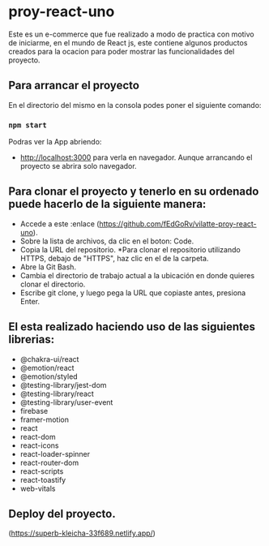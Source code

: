 # proy-react-uno
Este es un e-commerce que fue realizado a modo de practica con motivo de iniciarme, en el mundo de React js, este contiene algunos productos creados para la ocacion para poder mostrar las funcionalidades del proyecto. 

## Para arrancar el proyecto

En el directorio del mismo en la consola podes poner el siguiente comando:

### `npm start`

Podras ver la App abriendo:
 * [http://localhost:3000](http://localhost:3000) para verla en navegador.
Aunque arrancando el proyecto se abrira solo navegador.

## Para clonar el proyecto y tenerlo en su ordenado puede hacerlo de la siguiente manera:
* Accede a este :enlace
  (https://github.com/fEdGoRv/vilatte-proy-react-uno).
* Sobre la lista de archivos, da clic en el boton: Code.
* Copia la URL del repositorio.
    *Para clonar el repositorio utilizando HTTPS, debajo de "HTTPS", haz clic en el de la carpeta.
* Abre la Git Bash.
* Cambia el directorio de trabajo actual a la ubicación en donde quieres clonar el directorio.
* Escribe git clone, y luego pega la URL que copiaste antes, presiona Enter.

## El esta realizado haciendo uso de las siguientes librerias:
* @chakra-ui/react
* @emotion/react
* @emotion/styled
* @testing-library/jest-dom
* @testing-library/react
* @testing-library/user-event
* firebase
* framer-motion
* react
* react-dom
* react-icons
* react-loader-spinner
* react-router-dom
* react-scripts
* react-toastify
* web-vitals

## Deploy del proyecto.
 (https://superb-kleicha-33f689.netlify.app/)




